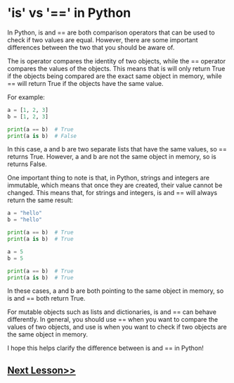 # 'is' vs '==' in Python
In Python, is and == are both comparison operators that can be used to check if two values are equal. However, there are some important differences between the two that you should be aware of.

The is operator compares the identity of two objects, while the == operator compares the values of the objects. This means that is will only return True if the objects being compared are the exact same object in memory, while == will return True if the objects have the same value.

For example:

```python
a = [1, 2, 3]
b = [1, 2, 3]

print(a == b)  # True
print(a is b)  # False
```
In this case, a and b are two separate lists that have the same values, so == returns True. However, a and b are not the same object in memory, so is returns False.

One important thing to note is that, in Python, strings and integers are immutable, which means that once they are created, their value cannot be changed. This means that, for strings and integers, is and == will always return the same result:

```python
a = "hello"
b = "hello"

print(a == b)  # True
print(a is b)  # True

a = 5
b = 5

print(a == b)  # True
print(a is b)  # True
```
In these cases, a and b are both pointing to the same object in memory, so is and == both return True.

For mutable objects such as lists and dictionaries, is and == can behave differently. In general, you should use == when you want to compare the values of two objects, and use is when you want to check if two objects are the same object in memory.

I hope this helps clarify the difference between is and == in Python!
## [Next Lesson>>](https://github.com/Harshita1303/Python-CodewithHarry/blob/main/55-Day55-Exercise-5/.tutorial/Tutorial.md)
